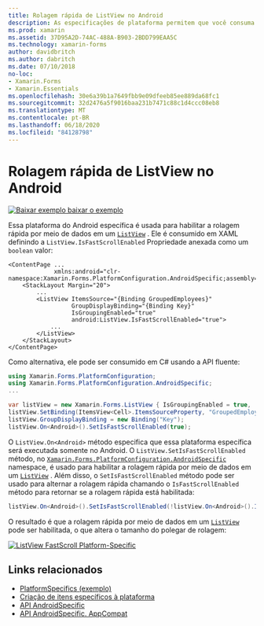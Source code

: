 ```yaml
---
title: Rolagem rápida de ListView no Android
description: As especificações de plataforma permitem que você consuma a funcionalidade que só está disponível em uma plataforma específica, sem implementar renderizadores ou efeitos personalizados. Este artigo explica como consumir a plataforma Android específica que permite a rolagem rápida por meio de dados em um ListView.
ms.prod: xamarin
ms.assetid: 37D95A2D-74AC-488A-B903-2BDD799EAA5C
ms.technology: xamarin-forms
author: davidbritch
ms.author: dabritch
ms.date: 07/10/2018
no-loc:
- Xamarin.Forms
- Xamarin.Essentials
ms.openlocfilehash: 30e6a39b1a7649fbb9e09dfeeb85ee889da68fc1
ms.sourcegitcommit: 32d2476a5f9016baa231b7471c88c1d4ccc08eb8
ms.translationtype: MT
ms.contentlocale: pt-BR
ms.lasthandoff: 06/18/2020
ms.locfileid: "84128798"
---
```

# <a name="listview-fast-scrolling-on-android"></a>Rolagem rápida de ListView no Android

[![Baixar exemplo ](~/media/shared/download.png) baixar o exemplo](https://docs.microsoft.com/samples/xamarin/xamarin-forms-samples/userinterface-platformspecifics)

Essa plataforma do Android específica é usada para habilitar a rolagem rápida por meio de dados em um [`ListView`](xref:Xamarin.Forms.ListView) . Ele é consumido em XAML definindo a `ListView.IsFastScrollEnabled` Propriedade anexada como um `boolean` valor:

```xaml
<ContentPage ...
             xmlns:android="clr-namespace:Xamarin.Forms.PlatformConfiguration.AndroidSpecific;assembly=Xamarin.Forms.Core">
    <StackLayout Margin="20">
        ...
        <ListView ItemsSource="{Binding GroupedEmployees}"
                  GroupDisplayBinding="{Binding Key}"
                  IsGroupingEnabled="true"
                  android:ListView.IsFastScrollEnabled="true">
            ...
        </ListView>
    </StackLayout>
</ContentPage>
```

Como alternativa, ele pode ser consumido em C# usando a API fluente:

```csharp
using Xamarin.Forms.PlatformConfiguration;
using Xamarin.Forms.PlatformConfiguration.AndroidSpecific;
...

var listView = new Xamarin.Forms.ListView { IsGroupingEnabled = true, ... };
listView.SetBinding(ItemsView<Cell>.ItemsSourceProperty, "GroupedEmployees");
listView.GroupDisplayBinding = new Binding("Key");
listView.On<Android>().SetIsFastScrollEnabled(true);
```

O `ListView.On<Android>` método especifica que essa plataforma específica será executada somente no Android. O `ListView.SetIsFastScrollEnabled` método, no [`Xamarin.Forms.PlatformConfiguration.AndroidSpecific`](xref:Xamarin.Forms.PlatformConfiguration.AndroidSpecific) namespace, é usado para habilitar a rolagem rápida por meio de dados em um [`ListView`](xref:Xamarin.Forms.ListView) . Além disso, o `SetIsFastScrollEnabled` método pode ser usado para alternar a rolagem rápida chamando o `IsFastScrollEnabled` método para retornar se a rolagem rápida está habilitada:

```csharp
listView.On<Android>().SetIsFastScrollEnabled(!listView.On<Android>().IsFastScrollEnabled());
```

O resultado é que a rolagem rápida por meio de dados em um [`ListView`](xref:Xamarin.Forms.ListView) pode ser habilitada, o que altera o tamanho do polegar de rolagem:

[![](listview-fast-scrolling-images/fastscroll.png "ListView FastScroll Platform-Specific")](listview-fast-scrolling-images/fastscroll-large.png#lightbox "ListView FastScroll Platform-Specific")

## <a name="related-links"></a>Links relacionados

- [PlatformSpecifics (exemplo)](https://docs.microsoft.com/samples/xamarin/xamarin-forms-samples/userinterface-platformspecifics)
- [Criação de itens específicos à plataforma](~/xamarin-forms/platform/platform-specifics/index.md#creating-platform-specifics)
- [API AndroidSpecific](xref:Xamarin.Forms.PlatformConfiguration.AndroidSpecific)
- [API AndroidSpecific. AppCompat](xref:Xamarin.Forms.PlatformConfiguration.AndroidSpecific.AppCompat)
